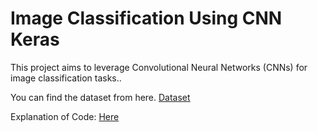# Image Classification Using CNN Keras

This project aims to leverage Convolutional Neural Networks (CNNs) for image classification tasks..

You can find the dataset from here. [Dataset](https://drive.google.com/drive/folders/1dZvL1gi5QLwOGrfdn9XEsi4EnXx535bD)

Explanation of Code: [Here](https://www.youtube.com/watch?v=J1jhfAw5Uvo&ab_channel=CodingLane)
